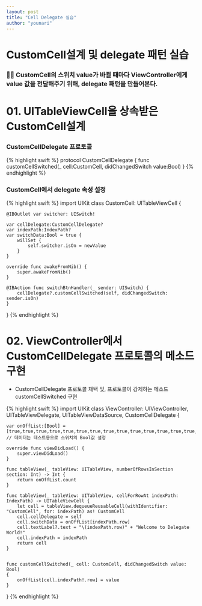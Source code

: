 ```yaml
---
layout: post
title: "Cell Delegate 실습"
author: "younari"
---
```


# CustomCell설계 및 delegate 패턴 실습

### 👌🏻 CustomCell의 스위치 value가 바뀔 때마다 ViewController에게 value 값을 전달해주기 위해, delegate 패턴을 만들어본다.

# 01. UITableViewCell을 상속받은 CustomCell설계

### CustomCellDelegate 프로토콜
{% highlight swift %}
protocol CustomCellDelegate {
    func customCellSwitched(_ cell:CustomCell, didChangedSwitch value:Bool)
}
{% endhighlight %}

### CustomCell에서 delegate 속성 설정
{% highlight swift %}
import UIKit
class CustomCell: UITableViewCell {
    
    @IBOutlet var switcher: UISwitch!
    
    var cellDelegate:CustomCellDelegate?
    var indexPath:IndexPath?
    var switchData:Bool = true {
        willSet {
            self.switcher.isOn = newValue
        }
    }
    
    override func awakeFromNib() {
        super.awakeFromNib()
    }

    @IBAction func switchBtnHandler(_ sender: UISwitch) {
        cellDelegate?.customCellSwitched(self, didChangedSwitch: sender.isOn)
    }
}
{% endhighlight %}


# 02. ViewController에서 CustomCellDelegate 프로토콜의 메소드 구현
- CustomCellDelegate 프로토콜 채택 및, 프로토콜이 강제하는 메소드 customCellSwitched 구현

{% highlight swift %}
import UIKit
class ViewController: UIViewController, UITableViewDelegate, UITableViewDataSource, CustomCellDelegate {
    
    var onOffList:[Bool] = [true,true,true,true,true,true,true,true,true,true,true,true,true,true,true,true,true,true,true,true,true,true,true,true,true] 
    // 데이터는 테스트용으로 스위치의 Bool값 설정

    override func viewDidLoad() {
        super.viewDidLoad()
    }

    func tableView(_ tableView: UITableView, numberOfRowsInSection section: Int) -> Int {
        return onOffList.count
    }
    
    func tableView(_ tableView: UITableView, cellForRowAt indexPath: IndexPath) -> UITableViewCell {
        let cell = tableView.dequeueReusableCell(withIdentifier: "CustomCell", for: indexPath) as! CustomCell
        cell.cellDelegate = self
        cell.switchData = onOffList[indexPath.row]
        cell.textLabel?.text = "\(indexPath.row)" + "Welcome to Delegate World!"
        cell.indexPath = indexPath
        return cell
    }
    
    
    func customCellSwitched(_ cell: CustomCell, didChangedSwitch value: Bool)
    {
        onOffList[cell.indexPath!.row] = value
    }
    
}
{% endhighlight %}